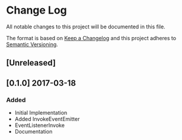 # Change Log
All notable changes to this project will be documented in this file.

The format is based on [Keep a Changelog](http://keepachangelog.com/)
and this project adheres to [Semantic Versioning](http://semver.org/).

## [Unreleased]

## [0.1.0] 2017-03-18

### Added

- Initial Implementation
- Added InvokeEventEmitter
- EventListenerInvoke
- Documentation
